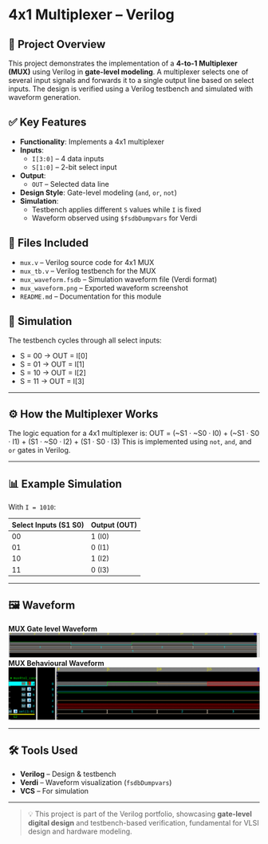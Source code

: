 # 4x1 Multiplexer – Verilog

## 🧠 Project Overview

This project demonstrates the implementation of a **4-to-1 Multiplexer (MUX)** using Verilog in **gate-level modeling**. A multiplexer selects one of several input signals and forwards it to a single output line based on select inputs. The design is verified using a Verilog testbench and simulated with waveform generation.

## ✅ Key Features

- **Functionality**: Implements a 4x1 multiplexer
- **Inputs**:
  - `I[3:0]` – 4 data inputs
  - `S[1:0]` – 2-bit select input
- **Output**:
  - `OUT` – Selected data line
- **Design Style**: Gate-level modeling (`and`, `or`, `not`)
- **Simulation**:
  - Testbench applies different `S` values while `I` is fixed
  - Waveform observed using `$fsdbDumpvars` for Verdi

## 📂 Files Included

- `mux.v` – Verilog source code for 4x1 MUX
- `mux_tb.v` – Verilog testbench for the MUX
- `mux_waveform.fsdb` – Simulation waveform file (Verdi format)
- `mux_waveform.png` – Exported waveform screenshot
- `README.md` – Documentation for this module

## 🔗 Simulation

The testbench cycles through all select inputs:

- S = 00 → OUT = I[0]
- S = 01 → OUT = I[1]
- S = 10 → OUT = I[2]
- S = 11 → OUT = I[3]

---

## ⚙️ How the Multiplexer Works

The logic equation for a 4x1 multiplexer is:
OUT = (~S1 · ~S0 · I0) + (~S1 · S0 · I1) + (S1 · ~S0 · I2) + (S1 · S0 · I3)
This is implemented using `not`, `and`, and `or` gates in Verilog.

---

## 📊 Example Simulation

With `I = 1010`:

| Select Inputs (S1 S0) | Output (OUT) |
|------------------------|--------------|
| 00                     | 1 (I0)       |
| 01                     | 0 (I1)       |
| 10                     | 1 (I2)       |
| 11                     | 0 (I3)       |

---

## 🖼 Waveform

**MUX Gate level Waveform**
![MUX Gate level Waveform](mux4X1_gatelevel.png)
**MUX Behavioural Waveform**
![MUX Behavioural Waveform](mux4X1_behavioural.png)

---

## 🛠 Tools Used

- **Verilog** – Design & testbench
- **Verdi** – Waveform visualization (`fsdbDumpvars`)
- **VCS** – For simulation

---

> 💡 This project is part of the Verilog portfolio, showcasing **gate-level digital design** and testbench-based verification, fundamental for VLSI design and hardware modeling.
